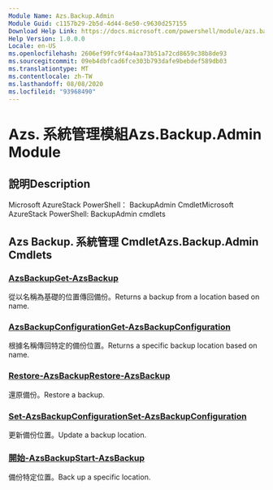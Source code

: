```yaml
---
Module Name: Azs.Backup.Admin
Module Guid: c1157b29-2b5d-4d44-8e50-c9630d257155
Download Help Link: https://docs.microsoft.com/powershell/module/azs.backup.admin
Help Version: 1.0.0.0
Locale: en-US
ms.openlocfilehash: 2606ef99fc9f4a4aa73b51a72cd8659c38b8de93
ms.sourcegitcommit: 09eb4dbfcad6fce303b793dafe9bebdef589db03
ms.translationtype: MT
ms.contentlocale: zh-TW
ms.lasthandoff: 08/08/2020
ms.locfileid: "93968490"
---
```

# <span data-ttu-id="bb509-101">Azs. 系統管理模組</span><span class="sxs-lookup"><span data-stu-id="bb509-101">Azs.Backup.Admin Module</span></span>
## <span data-ttu-id="bb509-102">說明</span><span class="sxs-lookup"><span data-stu-id="bb509-102">Description</span></span>
<span data-ttu-id="bb509-103">Microsoft AzureStack PowerShell： BackupAdmin Cmdlet</span><span class="sxs-lookup"><span data-stu-id="bb509-103">Microsoft AzureStack PowerShell: BackupAdmin cmdlets</span></span>

## <span data-ttu-id="bb509-104">Azs Backup. 系統管理 Cmdlet</span><span class="sxs-lookup"><span data-stu-id="bb509-104">Azs.Backup.Admin Cmdlets</span></span>
### [<span data-ttu-id="bb509-105">AzsBackup</span><span class="sxs-lookup"><span data-stu-id="bb509-105">Get-AzsBackup</span></span>](Get-AzsBackup.md)
<span data-ttu-id="bb509-106">從以名稱為基礎的位置傳回備份。</span><span class="sxs-lookup"><span data-stu-id="bb509-106">Returns a backup from a location based on name.</span></span>

### [<span data-ttu-id="bb509-107">AzsBackupConfiguration</span><span class="sxs-lookup"><span data-stu-id="bb509-107">Get-AzsBackupConfiguration</span></span>](Get-AzsBackupConfiguration.md)
<span data-ttu-id="bb509-108">根據名稱傳回特定的備份位置。</span><span class="sxs-lookup"><span data-stu-id="bb509-108">Returns a specific backup location based on name.</span></span>

### [<span data-ttu-id="bb509-109">Restore-AzsBackup</span><span class="sxs-lookup"><span data-stu-id="bb509-109">Restore-AzsBackup</span></span>](Restore-AzsBackup.md)
<span data-ttu-id="bb509-110">還原備份。</span><span class="sxs-lookup"><span data-stu-id="bb509-110">Restore a backup.</span></span>

### [<span data-ttu-id="bb509-111">Set-AzsBackupConfiguration</span><span class="sxs-lookup"><span data-stu-id="bb509-111">Set-AzsBackupConfiguration</span></span>](Set-AzsBackupConfiguration.md)
<span data-ttu-id="bb509-112">更新備份位置。</span><span class="sxs-lookup"><span data-stu-id="bb509-112">Update a backup location.</span></span>

### [<span data-ttu-id="bb509-113">開始-AzsBackup</span><span class="sxs-lookup"><span data-stu-id="bb509-113">Start-AzsBackup</span></span>](Start-AzsBackup.md)
<span data-ttu-id="bb509-114">備份特定位置。</span><span class="sxs-lookup"><span data-stu-id="bb509-114">Back up a specific location.</span></span>

